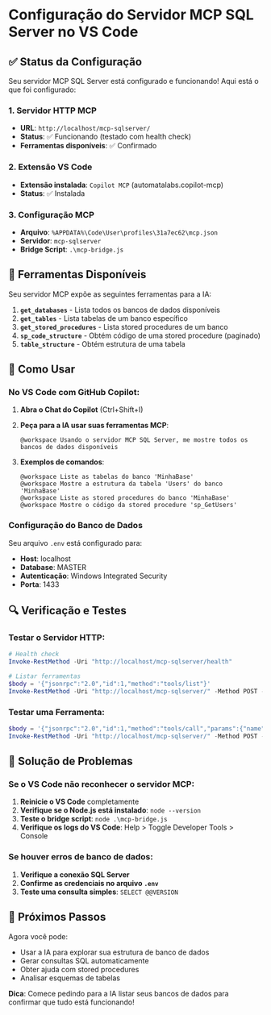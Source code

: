 # Configuração do Servidor MCP SQL Server no VS Code

## ✅ Status da Configuração

Seu servidor MCP SQL Server está configurado e funcionando! Aqui está o que foi configurado:

### 1. Servidor HTTP MCP
- **URL**: `http://localhost/mcp-sqlserver/`
- **Status**: ✅ Funcionando (testado com health check)
- **Ferramentas disponíveis**: ✅ Confirmado

### 2. Extensão VS Code
- **Extensão instalada**: `Copilot MCP` (automatalabs.copilot-mcp)
- **Status**: ✅ Instalada

### 3. Configuração MCP
- **Arquivo**: `%APPDATA%\Code\User\profiles\31a7ec62\mcp.json`
- **Servidor**: `mcp-sqlserver`
- **Bridge Script**: `.\mcp-bridge.js`

## 🔧 Ferramentas Disponíveis

Seu servidor MCP expõe as seguintes ferramentas para a IA:

1. **`get_databases`** - Lista todos os bancos de dados disponíveis
2. **`get_tables`** - Lista tabelas de um banco específico
3. **`get_stored_procedures`** - Lista stored procedures de um banco
4. **`sp_code_structure`** - Obtém código de uma stored procedure (paginado)
5. **`table_structure`** - Obtém estrutura de uma tabela

## 🚀 Como Usar

### No VS Code com GitHub Copilot:

1. **Abra o Chat do Copilot** (Ctrl+Shift+I)

2. **Peça para a IA usar suas ferramentas MCP**:
   ```
   @workspace Usando o servidor MCP SQL Server, me mostre todos os bancos de dados disponíveis
   ```

3. **Exemplos de comandos**:
   ```
   @workspace Liste as tabelas do banco 'MinhaBase'
   @workspace Mostre a estrutura da tabela 'Users' do banco 'MinhaBase'
   @workspace Liste as stored procedures do banco 'MinhaBase'
   @workspace Mostre o código da stored procedure 'sp_GetUsers'
   ```

### Configuração do Banco de Dados

Seu arquivo `.env` está configurado para:
- **Host**: localhost
- **Database**: MASTER
- **Autenticação**: Windows Integrated Security
- **Porta**: 1433

## 🔍 Verificação e Testes

### Testar o Servidor HTTP:
```powershell
# Health check
Invoke-RestMethod -Uri "http://localhost/mcp-sqlserver/health"

# Listar ferramentas
$body = '{"jsonrpc":"2.0","id":1,"method":"tools/list"}'
Invoke-RestMethod -Uri "http://localhost/mcp-sqlserver/" -Method POST -Body $body -ContentType "application/json"
```

### Testar uma Ferramenta:
```powershell
$body = '{"jsonrpc":"2.0","id":1,"method":"tools/call","params":{"name":"get_databases","arguments":{}}}'
Invoke-RestMethod -Uri "http://localhost/mcp-sqlserver/" -Method POST -Body $body -ContentType "application/json"
```

## 🐛 Solução de Problemas

### Se o VS Code não reconhecer o servidor MCP:

1. **Reinicie o VS Code** completamente
2. **Verifique se o Node.js está instalado**: `node --version`
3. **Teste o bridge script**: `node .\mcp-bridge.js`
4. **Verifique os logs do VS Code**: Help > Toggle Developer Tools > Console

### Se houver erros de banco de dados:

1. **Verifique a conexão SQL Server**
2. **Confirme as credenciais no arquivo `.env`**
3. **Teste uma consulta simples**: `SELECT @@VERSION`

## 📝 Próximos Passos

Agora você pode:
- Usar a IA para explorar sua estrutura de banco de dados
- Gerar consultas SQL automaticamente
- Obter ajuda com stored procedures
- Analisar esquemas de tabelas

**Dica**: Comece pedindo para a IA listar seus bancos de dados para confirmar que tudo está funcionando!
